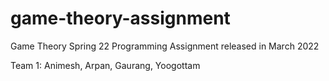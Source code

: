 # game-theory-assignment
Game Theory Spring 22 Programming Assignment released in March 2022

Team 1: Animesh, Arpan, Gaurang, Yoogottam